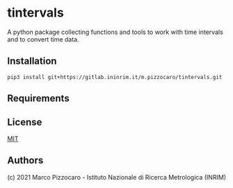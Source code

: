 # tintervals

A python package collecting  functions and tools to work with time intervals and to convert time data.

## Installation

`pip3 install git+https://gitlab.ininrim.it/m.pizzocaro/tintervals.git`

## Requirements

## License

[MIT](https://opensource.org/licenses/MIT)

## Authors

(c) 2021 Marco Pizzocaro - Istituto Nazionale di Ricerca Metrologica (INRIM)
